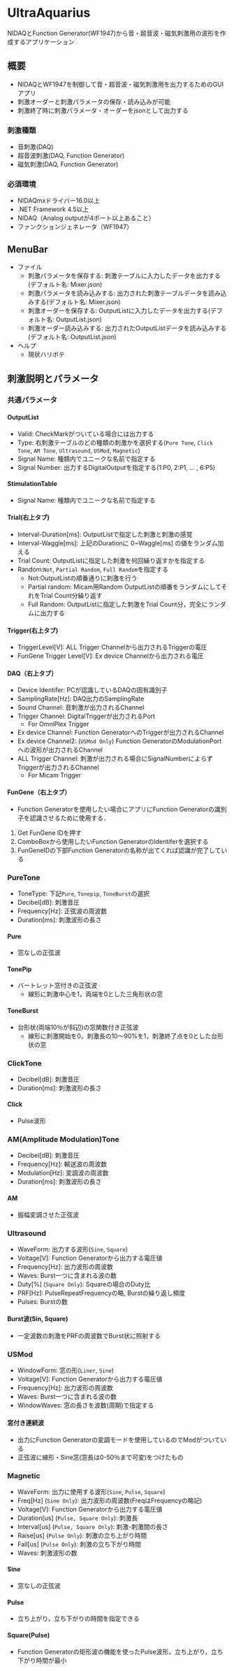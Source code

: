 # UltraAquarius

NIDAQとFunction Generator(WF1947)から音・超音波・磁気刺激用の波形を作成するアプリケーション

## 概要

* NIDAQとWF1947を制御して音・超音波・磁気刺激用を出力するためのGUIアプリ
* 刺激オーダーと刺激パラメータの保存・読み込みが可能
* 刺激終了時に刺激パラメータ・オーダーをjsonとして出力する

### 刺激種類

* 音刺激(DAQ)
* 超音波刺激(DAQ, Function Generator)
* 磁気刺激(DAQ, Function Generator)

### 必須環境

* NIDAQmxドライバー16.0以上
* .NET Framework 4.5以上
* NIDAQ（Analog outputが4ポート以上あること）
* ファンクションジェネレータ（WF1947）

## MenuBar

* ファイル
  * 刺激パラメータを保存する: 刺激テーブルに入力したデータを出力する(デフォルト名: Mixer.json)
  * 刺激パラメータを読み込みする: 出力された刺激テーブルデータを読み込みする(デフォルト名: Mixer.json)
  * 刺激オーダーを保存する: OutputListに入力したデータを出力する(デフォルト名: OutputList.json)
  * 刺激オーダー読み込みする: 出力されたOutputListデータを読み込みする(デフォルト名: OutputList.json)
* ヘルプ
  * 現状ハリボテ

## 刺激説明とパラメータ

### 共通パラメータ

#### OutputList

* Valid: CheckMarkがついている場合には出力する
* Type: 右刺激テーブルのどの種類の刺激かを選択する(`Pure Tone`, `Click Tone`, `AM Tone`, `Ultrasound`, `USMod`, `Magnetic`)
* Signal Name: 種類内でユニークな名前で指定する
* Signal Number: 出力するDigitalOutputを指定する(1:P0, 2:P1, ... , 6:P5)

#### StimulationTable

* Signal Name: 種類内でユニークな名前で指定する

#### Trial(右上タブ)

* Interval-Duration[ms]: OutputListで指定した刺激と刺激の感覚
* Interval-Waggle[ms]: 上記のDurationに 0~Waggle[ms] の値をランダム加える
* Trial Count: OutputListに指定した刺激を何回繰り返すかを指定する
* Random:`Not`, `Partial Random`, `Full Random`を指定する
  * Not:OutputListの順番通りに刺激を行う
  * Partial random: Micam用Random OutputListの順番をランダムにしてそれをTrial Count分繰り返す
  * Full Random: OutputListに指定した刺激をTrial Count分，完全にランダムに出力する

#### Trigger(右上タブ)

* TriggerLevel[V]: ALL Trigger Channelから出力されるTriggerの電圧
* FunGene Trigger Level[V]: Ex device Channelから出力される電圧

#### DAQ（右上タブ）

* Device Identifer: PCが認識しているDAQの固有識別子
* SamplingRate[Hz]: DAQ出力のSamplingRate
* Sound Channel: 音刺激が出力されるChannel
* Trigger Channel: DigitalTriggerが出力されるPort
  * For OmniPlex Trigger
* Ex device Channel: Function GeneratorへのTriggerが出力されるChannel
* Ex device Channel2: (`USMod Only`) Function GeneratorのModulationPortへの波形が出力されるChannel
* ALL Trigger Channel: 刺激が出力される場合にSignalNumberによらずTriggerが出力されるChannel
  * For Micam Trigger

#### FunGene（右上タブ）

* Function Generatorを使用したい場合にアプリにFunction Generatorの識別子を認識させるために使用する．

1. Get FunGene IDを押す
2. ComboBoxから使用したいFunction GeneratorのIdentiferを選択する
3. FunGeneIDの下部Function Generatorの名称が出てくれば認識が完了している

### PureTone

* ToneType: 下記`Pure`, `Tonepip`, `ToneBurst`の選択
* Decibel[dB]: 刺激音圧
* Frequency[Hz]: 正弦波の周波数
* Duration[ms]: 刺激波形の長さ
  
#### Pure

* 窓なしの正弦波

#### TonePip

* バートレット窓付きの正弦波
  * 線形に刺激中心を1，両端を0とした三角形状の窓

#### ToneBurst

* 台形状(両端10％が斜辺)の窓関数付き正弦波
  * 線形に刺激開始を0，刺激長の10～90%を1，刺激終了点を0とした台形状の窓

### ClickTone

* Decibel[dB]: 刺激音圧
* Duration[ms]: 刺激波形の長さ

#### Click

* Pulse波形

### AM(Amplitude Modulation)Tone

* Decibel[dB]: 刺激音圧
* Frequency[Hz]: 輸送波の周波数
* Modulation[Hz]: 変調波の周波数
* Duration[ms]: 刺激波形の長さ

#### AM

* 振幅変調させた正弦波

### Ultrasound

* WaveForm: 出力する波形(`Sine`, `Square`)
* Voltage[V]: Function Generatorから出力する電圧値
* Frequency[Hz]: 出力波形の周波数
* Waves: Burst一つに含まれる波の数
* Duty[%] (`Square Only`): Squareの場合のDuty比
* PRF[Hz]: PulseRepeatFrequencyの略, Burstの繰り返し頻度
* Pulses: Burstの数

#### Burst波(Sin, Square)

* 一定波数の刺激をPRFの周波数でBurst状に照射する

### USMod

* WindowForm: 窓の形(`Liner`, `Sine`)
* Voltage[V]: Function Generatorから出力する電圧値
* Frequency[Hz]: 出力波形の周波数
* Waves: Burst一つに含まれる波の数
* WindowWaves: 窓の長さを波数(周期)で指定する

#### 窓付き連続波

* 出力にFunction Generatorの変調モードを使用しているのでModがついている
* 正弦波に線形・Sine窓(窓長は0-50％まで可変)をつけたもの

### Magnetic

* WaveForm: 出力に使用する波形(`Sine`, `Pulse`, `Square`)
* Freq[Hz] (`Sine Only`): 出力波形の周波数(FreqはFrequencyの略記)
* Voltage[V]: Function Generatorから出力する電圧値
* Duration[us] (`Pulse, Square Only`): 刺激長
* Interval[us] (`Pulse, Square Only`): 刺激-刺激間の長さ
* Raise[us] (`Pulse Only`): 刺激の立ち上がり時間
* Fall[us] (`Pulse Only`): 刺激の立ち下がり時間
* Waves: 刺激波形の数

#### Sine

* 窓なしの正弦波

#### Pulse

* 立ち上がり，立ち下がりの時間を指定できる

#### Square(Pulse)

* Function Generatorの矩形波の機能を使ったPulse波形，立ち上がり，立ち下がり時間が最小
